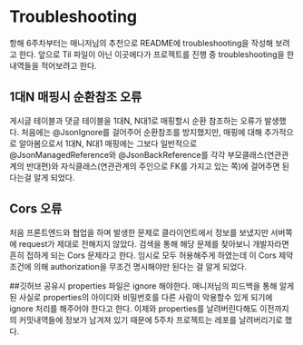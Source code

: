 # Troubleshooting
항해 6주차부터는 매니저님의 추천으로 README에 troubleshooting을 작성해 보려고 한다.
앞으로 Til 파일이 아닌 이곳에다가 프로젝트를 진행 중 troubleshooting을 한 내역들을 적어보려고 한다.

## 1대N 매핑시 순환참조 오류
게시글 테이블과 댓글 테이블을 1대N, N대1로 매핑할시 순환 참조하는 오류가 발생했다.
처음에는 @JsonIgnore를 걸어주어 순환참조를 방지했지만, 매핑에 대해 추가적으로 알아봄으로서 1대N, N대1 매핑에는 그보다 일반적으로 @JsonManagedReference와 @JsonBackReference를 각각 
부모클래스(연관관계의 반대편)와 자식클래스(연관관계의 주인으로 FK를 가지고 있는 쪽)에 걸어주면 된다는걸 알게 되었다.

## Cors 오류
처음 프론트엔드와 협업을 하며 발생한 문제로 클라이언트에서 정보를 보냈지만 서버쪽에 request가 제대로 전해지지 않았다.
검색을 통해 해당 문제를 찾아보니 개발자라면 흔히 접하게 되는 Cors 문제라고 한다.
임시로 모두 허용해주게 하였는데 이 Cors 제약조건에 의해  authorization을 무조건 명시해야만 된다는 걸 알게 되었다.

##깃허브 공유시 properties 파일은 ignore 해야한다.
매니저님의 피드백을 통해 알게 된 사실로 properties의 아이디와 비밀번호를 다른 사람이 악용할수 있게 되기에 ignore 처리를 해주어야 한다고 한다.
이제와 properties를 날려버린다해도 이전까지의 커밋내역들에 정보가 남겨져 있기 때문에 5주차 프로젝트는 레포를 날려버리기로 했다.
